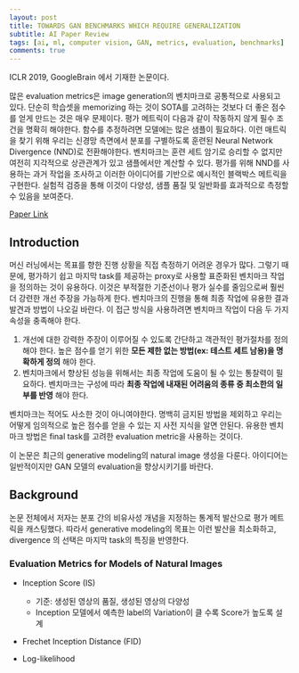 ```yaml
---
layout: post  
title: TOWARDS GAN BENCHMARKS WHICH REQUIRE GENERALIZATION    
subtitle: AI Paper Review      
tags: [ai, ml, computer vision, GAN, metrics, evaluation, benchmarks]    
comments: true  
---  
```


ICLR 2019, GoogleBrain 에서 기재한 논문이다. 

많은 evaluation metrics은 image generation의 벤치마크로 공통적으로 사용되고 있다.
단순히 학습셋을 memorizing 하는 것이 SOTA를 고려하는 것보다 더 좋은 점수를 얻게 만드는 것은 매우 문제이다. 
평가 메트릭이 다음과 같이 작동하지 않게 필수 조건을 명확히 해야한다.
함수를 추정하려면 모델에는 많은 샘플이 필요하다. 이런 매트릭을 찾기 위해 우리는 신경망 측면에서 분포를 구별하도록 훈련된 Neural Network Divergence (NND)로 전환해야한다.
벤치마크는 훈련 세트 암기로 승리할 수 없지만 여전히 지각적으로 상관관계가 있고 샘플에서만 계산할 수 있다. 
평가를 위해 NND를 사용하는 과거 작업을 조사하고 이러한 아이디어를 기반으로 예시적인 블랙박스 메트릭을 구현한다.
실험적 검증을 통해 이것이 다양성, 샘플 품질 및 일반화를 효과적으로 측정할 수 있음을 보여준다. 

[Paper Link](https://arxiv.org/pdf/2001.03653.pdf)  

## Introduction
머신 러닝에서는 목표를 향한 진행 상황을 직접 측정하기 어려운 경우가 많다.
그렇기 때문에, 평가하기 쉽고 마지막 task를 제공하는 proxy로 사용할 표준화된 벤치마크 작업을 정의하는 것이 유용하다.
이것은 부적절한 기준선이나 평가 실수를 줄임으로써 훨씬 더 강련한 개선 주장을 가능하게 한다.
벤치마크의 진행을 통해 최종 작업에 유용한 결과 발견과 방법이 나오길 바란다.
이 접근 방식을 사용하려면 벤치마크 작업이 다음 두 가지 속성을 충족해야 한다.

1. 개선에 대한 강력한 주장이 이루어질 수 있도록 간단하고 객관적인 평가절차를 정의해야 한다.
높은 점수를 얻기 위한 **모든 제한 없는 방법(ex: 테스트 세트 남용)을 명확하게 정의** 해야 한다.
2. 벤치마크에서 향상된 성능을 위해서는 최종 작업에 도움이 될 수 있는 통찰력이 필요하다.
 벤치마크는 구성에 따라 **최종 작업에 내재된 어려움의 종류 중 최소한의 일부를 반영** 해야 한다.

벤치마크는 적어도 사소한 것이 아니여야한다. 명백히 금지된 방법을 제외하고 우리는 어떻게 임의적으로 높은 점수를 얻을 수 있는 지 사전 지식을 알면 안된다. 
유용한 벤치마크 방법은 final task를 고려한 evaluation metric을 사용하는 것이다. 

이 논문은 최근의 generative modeling의 natural image 생성을 다룬다.
아이디어는 일반적이지만 GAN 모델의 evaluation을 향상시키기를 바란다. 

## Background
논문 전체에서 저자는 분포 간의 비유사성 개념을 지정하는 통계적 발산으로 평가 메트릭을 캐스팅했다.
따라서 generative modeling의 목표는 이런 발산을 최소화하고, divergence 의 선택은 마지막 task의 특징을 반영한다.

### Evaluation Metrics for Models of Natural Images
* Inception Score (IS)
    * 기준: 생성된 영상의 품질, 생성된 영상의 다양성
    * Inception 모델에서 예측한 label의 Variation이 클 수록 Score가 높도록 설계
    
* Frechet Inception Distance (FID)
* Log-likelihood